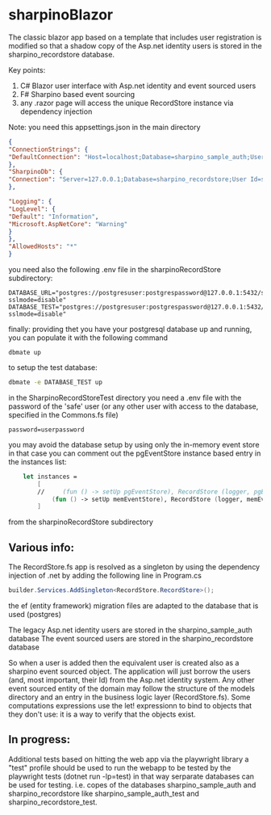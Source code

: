 # sharpinoBlazor

The classic blazor app based on a template that includes user registration is modified so that
a shadow copy of the Asp.net identity users is stored in the sharpino_recordstore database.

Key points: 
1. C# Blazor user interface with Asp.net identity and event sourced users
2. F# Sharpino based event sourcing
3. any .razor page will access the unique RecordStore instance via dependency injection

Note: 
you need this appsettings.json in the main directory
```json
{
"ConnectionStrings": {
"DefaultConnection": "Host=localhost;Database=sharpino_sample_auth;Username=postgresusername;Password=postgrespassword"
},
"SharpinoDb": {
"Connection": "Server=127.0.0.1;Database=sharpino_recordstore;User Id=safe;Password=safe"
},

"Logging": {
"LogLevel": {
"Default": "Information",
"Microsoft.AspNetCore": "Warning"
}
},
"AllowedHosts": "*"
}
```

you need also the following .env file in the sharpinoRecordStore subdirectory:
```
DATABASE_URL="postgres://postgresuser:postgrespassword@127.0.0.1:5432/sharpino_recordstore?sslmode=disable"
DATABASE_TEST="postgres://postgresuser:postgrespassword@127.0.0.1:5432/sharpino_recordstore_test?sslmode=disable"

```

finally: providing thet you have your postgresql database up and running, you can populate it with the following command
```
dbmate up 
```
to setup the test database:
```bash
dbmate -e DATABASE_TEST up

```

in the SharpinoRecordStoreTest directory you need a .env file with the password of the 'safe' user (or any other user with access to the database, specified in the Commons.fs file)
```
password=userpassword
```
you may avoid the database setup by using only the in-memory event store
in that case you can comment out the pgEventStore instance based entry in the instances list:

```fsharp
    let instances =
        [
        //     (fun () -> setUp pgEventStore), RecordStore (logger, pgEventStore, doNothingBroker, pgUsersViewer, pgItemViewer)
            (fun () -> setUp memEventStore), RecordStore (logger, memEventStore, doNothingBroker, memUsersViewer, memitemViewer)
        ]

```


from the sharpinoRecordStore subdirectory

## Various info:

The RecordStore.fs app is resolved as a singleton by using the dependency injection of .net by adding the following line in Program.cs
```csharp
builder.Services.AddSingleton<RecordStore.RecordStore>();
```

the ef (entity framework) migration files are adapted to the database that is used (postgres)

The legacy Asp.net identity users are stored in the sharpino_sample_auth database
The event sourced users are stored in the sharpino_recordstore database

So when a user is added then the equivalent user is created also as a sharpino event sourced object.
The application will just borrow the users (and, most important, their Id) from the Asp.net identity system. 
Any other event sourced entity of the domain may follow the structure of the models directory and an entry in
the business logic layer (RecordStore.fs).
Some computations expressions use the let! expressionn to bind to objects that they don't use: 
it is a way to verify that the objects exist.

## In progress:
Additional tests based on hitting the web app via the playwright library
a "test" profile should be used to run the webapp to be tested by the playwright tests (dotnet run -lp=test)
in that way serparate databases can be used for testing.
i.e. copes of the databases sharpino_sample_auth and sharpino_recordstore like
sharpino_sample_auth_test and sharpino_recordstore_test.






